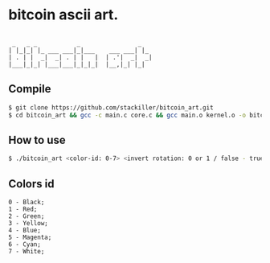 # bitcoin ascii art.

```

 _   _ _           _                _   
| |_|_| |_ ___ ___|_|___    ___ ___| |_ 
| . | |  _|  _| . | |   |  | .'|  _|  _|
|___|_|_| |___|___|_|_|_|  |__,|_| |_|

```

## Compile ##
```sh
$ git clone https://github.com/stackiller/bitcoin_art.git
$ cd bitcoin_art && gcc -c main.c core.c && gcc main.o kernel.o -o bitcoin_art
```

## How to use ##
```sh
$ ./bitcoin_art <color-id: 0-7> <invert rotation: 0 or 1 / false - true>
```

## Colors id ##
```
0 - Black;
1 - Red;
2 - Green;
3 - Yellow;
4 - Blue;
5 - Magenta;
6 - Cyan;
7 - White;
```

